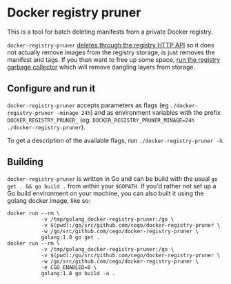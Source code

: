 Docker registry pruner
======================

This is a tool for batch deleting manifests from a private Docker registry.

`docker-registry-pruner` [deletes through the registry HTTP API](https://docs.docker.com/registry/spec/api/#deleting-an-image)
so it does not actually remove images from the registry storage, is just removes the manifest and tags. If you then want
to free up some space, [run the registry garbage collector](https://docs.docker.com/registry/garbage-collection/#run-garbage-collection)
which will remove dangling layers from storage.

Configure and run it
--------------------

`docker-registry-pruner` accepts parameters as flags (eg `./docker-registry-pruner -minage 24h`) and as environment
variables with the prefix `DOCKER_REGISTRY_PRUNER_` (eg. `DOCKER_REGISTRY_PRUNER_MINAGE=24h ./docker-registry-pruner`).

To get a description of the available flags, run `./docker-registry-pruner -h`.

Building
--------

`docker-registry-pruner` is written in Go and can be build with the usual `go get . && go build .` from within your `$GOPATH`.
If you'd rather not set up a Go build environment on your machine, you can also built it using the golang docker image, like so:

    docker run --rm \
               -v /tmp/golang_docker-registry-pruner:/go \
               -v $(pwd):/go/src/github.com/cego/docker-registry-pruner \
               -w /go/src/github.com/cego/docker-registry-pruner \
               golang:1.8 go get .
    docker run --rm \
               -v /tmp/golang_docker-registry-pruner:/go \
               -v $(pwd):/go/src/github.com/cego/docker-registry-pruner \
               -w /go/src/github.com/cego/docker-registry-pruner \
               -e CGO_ENABLED=0 \
               golang:1.8 go build -a .

